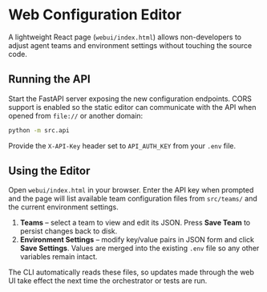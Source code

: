 # Web Configuration Editor

A lightweight React page (`webui/index.html`) allows non-developers to adjust agent teams and environment settings without touching the source code.

## Running the API

Start the FastAPI server exposing the new configuration endpoints. CORS support
is enabled so the static editor can communicate with the API when opened from
``file://`` or another domain:

```bash
python -m src.api
```

Provide the `X-API-Key` header set to `API_AUTH_KEY` from your `.env` file.

## Using the Editor

Open `webui/index.html` in your browser. Enter the API key when prompted and the page will list available team configuration files from `src/teams/` and the current environment settings.

1. **Teams** – select a team to view and edit its JSON. Press **Save Team** to persist changes back to disk.
2. **Environment Settings** – modify key/value pairs in JSON form and click
   **Save Settings**. Values are merged into the existing `.env` file so any
   other variables remain intact.

The CLI automatically reads these files, so updates made through the web UI take effect the next time the orchestrator or tests are run.

